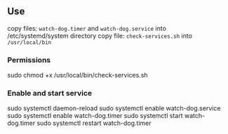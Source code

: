 ## Use
copy files: `watch-dog.timer` and `watch-dog.service` into /etc/systemd/system directory
copy file: `check-services.sh` into `/usr/local/bin`

### Permissions
sudo chmod +x  /usr/local/bin/check-services.sh

### Enable and start service
sudo systemctl daemon-reload
sudo systemctl enable watch-dog.service
sudo systemctl enable watch-dog.timer
sudo systemctl start watch-dog.timer
sudo systemctl restart watch-dog.timer




